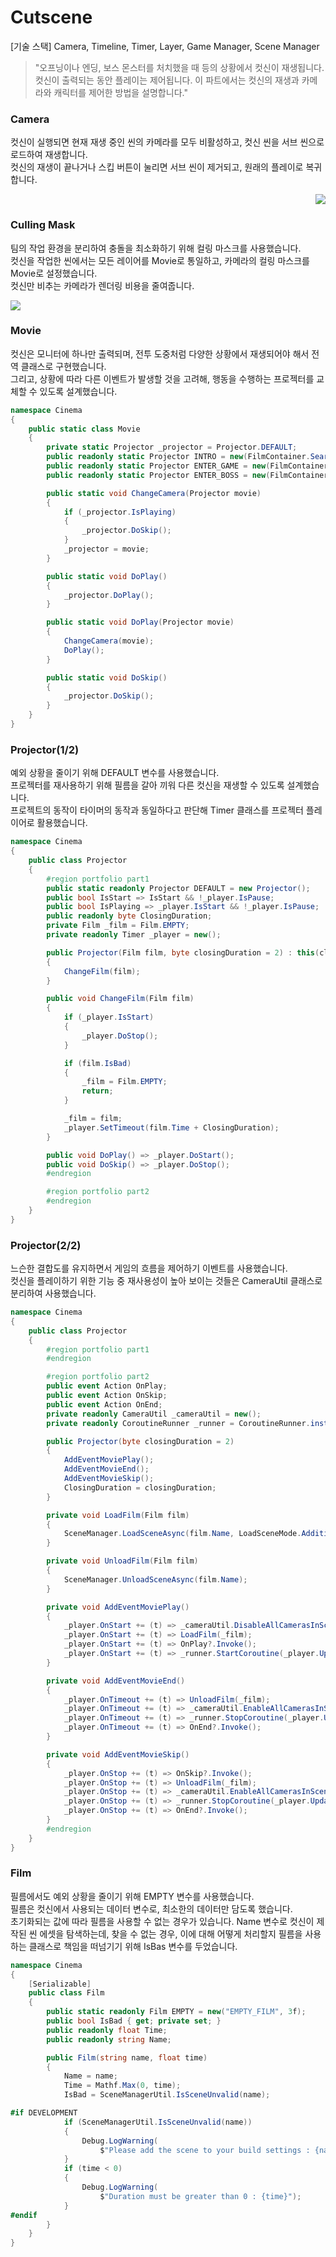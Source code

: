 

# Cutscene
[기술 스택] Camera, Timeline, Timer, Layer, Game Manager, Scene Manager   
> "오프닝이나 엔딩, 보스 몬스터를 처치했을 때 등의 상황에서 컷신이 재생됩니다. 컷신이 출력되는 동안 플레이는 제어됩니다. 이 파트에서는 컷신의 재생과 카메라와 캐릭터를 제어한 방법을 설명합니다."

###	Camera   
컷신이 실행되면 현재 재생 중인 씬의 카메라를 모두 비활성하고, 컷신 씬을 서브 씬으로 로드하여 재생합니다.   
컷신의 재생이 끝나거나 스킵 버튼이 눌리면 서브 씬이 제거되고, 원래의 플레이로 복귀합니다.

<p align = "Right"> <image src = "https://github.com/user-attachments/assets/07c12022-13ab-4556-bf39-e3fb9f7ddbec"></p>

### Culling Mask   
팀의 작업 환경을 분리하여 충돌을 최소화하기 위해 컬링 마스크를 사용했습니다.   
컷신을 작업한 씬에서는 모든 레이어를 Movie로 통일하고, 카메라의 컬링 마스크를 Movie로 설정했습니다.   
컷신만 비추는 카메라가 렌더링 비용을 줄여줍니다.   

<p align = "Left"> <image src = "https://github.com/user-attachments/assets/454bcc9c-066d-4ed7-8267-3fad38ca65ee"></p>

###	Movie   

컷신은 모니터에 하나만 출력되며, 전투 도중처럼 다양한 상황에서 재생되어야 해서 전역 클래스로 구현했습니다.   
그리고, 상황에 따라 다른 이벤트가 발생할 것을 고려해, 행동을 수행하는 프로젝터를 교체할 수 있도록 설계했습니다.   

``` C#
namespace Cinema
{
    public static class Movie
    {
        private static Projector _projector = Projector.DEFAULT;
        public readonly static Projector INTRO = new(FilmContainer.Search("Intro"));
        public readonly static Projector ENTER_GAME = new(FilmContainer.Search("StartGame"));
        public readonly static Projector ENTER_BOSS = new(FilmContainer.Search("EnterBoss"));

        public static void ChangeCamera(Projector movie)
        {
            if (_projector.IsPlaying)
            {
                _projector.DoSkip();
            }
            _projector = movie;
        }

        public static void DoPlay()
        {
            _projector.DoPlay();
        }

        public static void DoPlay(Projector movie)
        {
            ChangeCamera(movie);
            DoPlay();
        }

        public static void DoSkip()
        {
            _projector.DoSkip();
        }
    }
}


```

### Projector(1/2)   
예외 상황을 줄이기 위해 DEFAULT 변수를 사용했습니다.   
프로젝터를 재사용하기 위해 필름을 갈아 끼워 다른 컷신을 재생할 수 있도록 설계했습니다.   
프로젝트의 동작이 타이머의 동작과 동일하다고 판단해 Timer 클래스를 프로젝터 플레이어로 활용했습니다.   

``` C#
namespace Cinema
{
    public class Projector
    {
        #region portfolio part1
        public static readonly Projector DEFAULT = new Projector();
        public bool IsStart => IsStart && !_player.IsPause;
        public bool IsPlaying => _player.IsStart && !_player.IsPause;
        public readonly byte ClosingDuration;
        private Film _film = Film.EMPTY;
        private readonly Timer _player = new();

        public Projector(Film film, byte closingDuration = 2) : this(closingDuration)
        {
            ChangeFilm(film);
        }

        public void ChangeFilm(Film film)
        {
            if (_player.IsStart)
            {
                _player.DoStop();
            }

            if (film.IsBad)
            {
                _film = Film.EMPTY;
                return;
            }

            _film = film;
            _player.SetTimeout(film.Time + ClosingDuration);
        }

        public void DoPlay() => _player.DoStart();
        public void DoSkip() => _player.DoStop();
        #endregion

        #region portfolio part2
        #endregion
    }
}

```

### Projector(2/2)   
느슨한 결합도를 유지하면서 게임의 흐름을 제어하기 이벤트를 사용했습니다.   
컷신을 플레이하기 위한 기능 중 재사용성이 높아 보이는 것들은 CameraUtil 클래스로 분리하여 사용했습니다.   
```C#
namespace Cinema
{
    public class Projector
    {
        #region portfolio part1
        #endregion

        #region portfolio part2
        public event Action OnPlay;
        public event Action OnSkip;
        public event Action OnEnd;
        private readonly CameraUtil _cameraUtil = new();
        private readonly CoroutineRunner _runner = CoroutineRunner.instance;

        public Projector(byte closingDuration = 2)
        {
            AddEventMoviePlay();
            AddEventMovieEnd();
            AddEventMovieSkip();
            ClosingDuration = closingDuration;
        }

        private void LoadFilm(Film film)
        {
            SceneManager.LoadSceneAsync(film.Name, LoadSceneMode.Additive);
        }

        private void UnloadFilm(Film film)
        {
            SceneManager.UnloadSceneAsync(film.Name);
        }

        private void AddEventMoviePlay()
        {
            _player.OnStart += (t) => _cameraUtil.DisableAllCamerasInScene();
            _player.OnStart += (t) => LoadFilm(_film);
            _player.OnStart += (t) => OnPlay?.Invoke();
            _player.OnStart += (t) => _runner.StartCoroutine(_player.Update());
        }

        private void AddEventMovieEnd()
        {
            _player.OnTimeout += (t) => UnloadFilm(_film);
            _player.OnTimeout += (t) => _cameraUtil.EnableAllCamerasInScene();
            _player.OnTimeout += (t) => _runner.StopCoroutine(_player.Update());
            _player.OnTimeout += (t) => OnEnd?.Invoke();
        }

        private void AddEventMovieSkip()
        {
            _player.OnStop += (t) => OnSkip?.Invoke();
            _player.OnStop += (t) => UnloadFilm(_film);
            _player.OnStop += (t) => _cameraUtil.EnableAllCamerasInScene();
            _player.OnStop += (t) => _runner.StopCoroutine(_player.Update());
            _player.OnStop += (t) => OnEnd?.Invoke();
        }
        #endregion
    }
}

```
###	Film   
필름에서도 예외 상황을 줄이기 위해 EMPTY 변수를 사용했습니다.   
필름은 컷신에서 사용되는 데이터 변수로, 최소한의 데이터만 담도록 했습니다.   
초기화되는 값에 따라 필름을 사용할 수 없는 경우가 있습니다. Name 변수로 컷신이 제작된 씬 에셋을 탐색하는데, 찾을 수 없는 경우, 이에 대해 어떻게 처리할지 필름을 사용하는 클래스로 책임을 떠넘기기 위해 IsBas 변수를 두었습니다.   

```C#
namespace Cinema
{
    [Serializable]
    public class Film
    {
        public static readonly Film EMPTY = new("EMPTY_FILM", 3f);
        public bool IsBad { get; private set; }
        public readonly float Time;
        public readonly string Name;

        public Film(string name, float time)
        {
            Name = name;
            Time = Mathf.Max(0, time);
            IsBad = SceneManagerUtil.IsSceneUnvalid(name);

#if DEVELOPMENT
            if (SceneManagerUtil.IsSceneUnvalid(name))
            {
                Debug.LogWarning(
                    $"Please add the scene to your build settings : {name}");
            }
            if (time < 0)
            {
                Debug.LogWarning(
                    $"Duration must be greater than 0 : {time}");
            }
#endif
        }
    }
}

```


